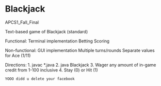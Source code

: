 # Blackjack

APCS1_Fall_Final

Text-based game of Blackjack (standard)

Functional:
	Terminal implementation
	Betting
	Scoring

Non-functional:
	GUI implementation
	Multiple turns/rounds
	Separate values for Ace (1/11)

Directions:
	1. javac *.java
	2. java Blackjack
	3. Wager any amount of in-game credit from 1-100 inclusive
	4. Stay (0) or Hit (1)


	YOOO didd u delete your facebook
